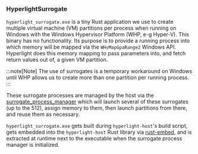 ### HyperlightSurrogate

`hyperlight_surrogate.exe` is a tiny Rust application we use to create multiple virtual machine (VM) partitions per process when running on Windows with the Windows Hypervisor Platform (WHP, e-g Hyper-V). This binary has no functionality. Its purpose is to provide a running process into which memory will be mapped via the `WHvMapGpaRange2` Windows API. Hyperlight does this memory mapping to pass parameters into, and fetch return values out of, a given VM partition.

:::note[Note]
The use of surrogates is a temporary workaround on Windows until WHP allows us to create more than one partition per running process.
:::

These surrogate processes are managed by the host via the [surrogate_process_manager](https://github.com/hyperlight-dev/hyperlight/blob/44e66542f1f878c8ce6e93237c4925825aa3e39c/src/hyperlight_host/src/hypervisor/surrogate_process_manager.rs) which will launch several of these surrogates (up to the 512), assign memory to them, then launch partitions from there, and reuse them as necessary.

`hyperlight_surrogate.exe` gets built during `hyperlight-host`'s build script, gets embedded into the `hyperlight-host` Rust library via [rust-embed](https://crates.io/crates/rust-embed), and is extracted at runtime next to the executable when the surrogate process manager is initialized.